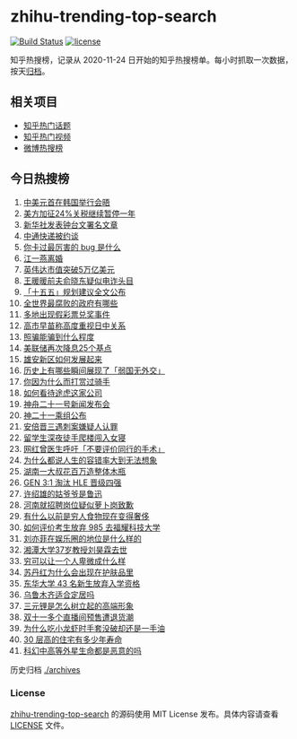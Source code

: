 # zhihu-trending-top-search

[![Build Status](https://github.com/justjavac/zhihu-trending-top-search/workflows/ci/badge.svg?branch=main)](https://github.com/justjavac/zhihu-trending-top-search/actions)
[![license](https://img.shields.io/github/license/justjavac/zhihu-trending-top-search)](https://github.com/justjavac/zhihu-trending-top-search/blob/main/LICENSE)

知乎热搜榜，记录从 2020-11-24 日开始的知乎热搜榜单。每小时抓取一次数据，按天[归档](./archives)。

## 相关项目

- [知乎热门话题](https://github.com/justjavac/zhihu-trending-hot-questions)
- [知乎热门视频](https://github.com/justjavac/zhihu-trending-hot-video)
- [微博热搜榜](https://github.com/justjavac/weibo-trending-hot-search)

## 今日热搜榜

<!-- BEGIN -->
<!-- 最后更新时间 Thu Oct 30 2025 19:18:19 GMT+0800 (China Standard Time) -->

1. [中美元首在韩国举行会晤](https://www.zhihu.com/search?q=%E4%B8%AD%E7%BE%8E%E5%85%83%E9%A6%96%E5%9C%A8%E9%9F%A9%E5%9B%BD%E4%B8%BE%E8%A1%8C%E4%BC%9A%E6%99%A4)
1. [美方加征24%关税继续暂停一年](https://www.zhihu.com/search?q=%E7%BE%8E%E6%96%B9%E5%8A%A0%E5%BE%8124%25%E5%85%B3%E7%A8%8E%E7%BB%A7%E7%BB%AD%E6%9A%82%E5%81%9C%E4%B8%80%E5%B9%B4)
1. [新华社发表钟台文署名文章](https://www.zhihu.com/search?q=%E6%96%B0%E5%8D%8E%E7%A4%BE%E5%8F%91%E8%A1%A8%E9%92%9F%E5%8F%B0%E6%96%87%E7%BD%B2%E5%90%8D%E6%96%87%E7%AB%A0)
1. [中通快递被约谈](https://www.zhihu.com/search?q=%E4%B8%AD%E9%80%9A%E5%BF%AB%E9%80%92%E8%A2%AB%E7%BA%A6%E8%B0%88)
1. [你卡过最厉害的 bug 是什么](https://www.zhihu.com/search?q=%E4%BD%A0%E5%8D%A1%E8%BF%87%E6%9C%80%E5%8E%89%E5%AE%B3%E7%9A%84%20bug%20%E6%98%AF%E4%BB%80%E4%B9%88)
1. [江一燕离婚](https://www.zhihu.com/search?q=%E6%B1%9F%E4%B8%80%E7%87%95%E7%A6%BB%E5%A9%9A)
1. [英伟达市值突破5万亿美元](https://www.zhihu.com/search?q=%E8%8B%B1%E4%BC%9F%E8%BE%BE%E5%B8%82%E5%80%BC%E7%AA%81%E7%A0%B45%E4%B8%87%E4%BA%BF%E7%BE%8E%E5%85%83)
1. [王暖暖前夫俞晓东疑似电诈头目](https://www.zhihu.com/search?q=%E7%8E%8B%E6%9A%96%E6%9A%96%E5%89%8D%E5%A4%AB%E4%BF%9E%E6%99%93%E4%B8%9C%E7%96%91%E4%BC%BC%E7%94%B5%E8%AF%88%E5%A4%B4%E7%9B%AE)
1. [「十五五」规划建议全文公布](https://www.zhihu.com/search?q=%E3%80%8C%E5%8D%81%E4%BA%94%E4%BA%94%E3%80%8D%E8%A7%84%E5%88%92%E5%BB%BA%E8%AE%AE%E5%85%A8%E6%96%87%E5%85%AC%E5%B8%83)
1. [全世界最腐败的政府有哪些](https://www.zhihu.com/search?q=%E5%85%A8%E4%B8%96%E7%95%8C%E6%9C%80%E8%85%90%E8%B4%A5%E7%9A%84%E6%94%BF%E5%BA%9C%E6%9C%89%E5%93%AA%E4%BA%9B)
1. [多地出现假彩票兑奖事件](https://www.zhihu.com/search?q=%E5%A4%9A%E5%9C%B0%E5%87%BA%E7%8E%B0%E5%81%87%E5%BD%A9%E7%A5%A8%E5%85%91%E5%A5%96%E4%BA%8B%E4%BB%B6)
1. [高市早苗称高度重视日中关系](https://www.zhihu.com/search?q=%E9%AB%98%E5%B8%82%E6%97%A9%E8%8B%97%E7%A7%B0%E9%AB%98%E5%BA%A6%E9%87%8D%E8%A7%86%E6%97%A5%E4%B8%AD%E5%85%B3%E7%B3%BB)
1. [照骗能骗到什么程度](https://www.zhihu.com/search?q=%E7%85%A7%E9%AA%97%E8%83%BD%E9%AA%97%E5%88%B0%E4%BB%80%E4%B9%88%E7%A8%8B%E5%BA%A6)
1. [美联储再次降息25个基点](https://www.zhihu.com/search?q=%E7%BE%8E%E8%81%94%E5%82%A8%E5%86%8D%E6%AC%A1%E9%99%8D%E6%81%AF25%E4%B8%AA%E5%9F%BA%E7%82%B9)
1. [雄安新区如何发展起来](https://www.zhihu.com/search?q=%E9%9B%84%E5%AE%89%E6%96%B0%E5%8C%BA%E5%A6%82%E4%BD%95%E5%8F%91%E5%B1%95%E8%B5%B7%E6%9D%A5)
1. [历史上有哪些瞬间展现了「弱国无外交」](https://www.zhihu.com/search?q=%E5%8E%86%E5%8F%B2%E4%B8%8A%E6%9C%89%E5%93%AA%E4%BA%9B%E7%9E%AC%E9%97%B4%E5%B1%95%E7%8E%B0%E4%BA%86%E3%80%8C%E5%BC%B1%E5%9B%BD%E6%97%A0%E5%A4%96%E4%BA%A4%E3%80%8D)
1. [你因为什么而打赏过骑手](https://www.zhihu.com/search?q=%E4%BD%A0%E5%9B%A0%E4%B8%BA%E4%BB%80%E4%B9%88%E8%80%8C%E6%89%93%E8%B5%8F%E8%BF%87%E9%AA%91%E6%89%8B)
1. [如何看待途虎这家公司](https://www.zhihu.com/search?q=%E5%A6%82%E4%BD%95%E7%9C%8B%E5%BE%85%E9%80%94%E8%99%8E%E8%BF%99%E5%AE%B6%E5%85%AC%E5%8F%B8)
1. [神舟二十一号新闻发布会](https://www.zhihu.com/search?q=%E7%A5%9E%E8%88%9F%E4%BA%8C%E5%8D%81%E4%B8%80%E5%8F%B7%E6%96%B0%E9%97%BB%E5%8F%91%E5%B8%83%E4%BC%9A)
1. [神二十一乘组公布](https://www.zhihu.com/search?q=%E7%A5%9E%E4%BA%8C%E5%8D%81%E4%B8%80%E4%B9%98%E7%BB%84%E5%85%AC%E5%B8%83)
1. [安倍晋三遇刺案嫌疑人认罪](https://www.zhihu.com/search?q=%E5%AE%89%E5%80%8D%E6%99%8B%E4%B8%89%E9%81%87%E5%88%BA%E6%A1%88%E5%AB%8C%E7%96%91%E4%BA%BA%E8%AE%A4%E7%BD%AA)
1. [留学生深夜徒手爬楼闯入女寝](https://www.zhihu.com/search?q=%E7%95%99%E5%AD%A6%E7%94%9F%E6%B7%B1%E5%A4%9C%E5%BE%92%E6%89%8B%E7%88%AC%E6%A5%BC%E9%97%AF%E5%85%A5%E5%A5%B3%E5%AF%9D)
1. [网红曾医生呼吁「不要评价同行的手术」](https://www.zhihu.com/search?q=%E7%BD%91%E7%BA%A2%E6%9B%BE%E5%8C%BB%E7%94%9F%E5%91%BC%E5%90%81%E3%80%8C%E4%B8%8D%E8%A6%81%E8%AF%84%E4%BB%B7%E5%90%8C%E8%A1%8C%E7%9A%84%E6%89%8B%E6%9C%AF%E3%80%8D)
1. [为什么都说人生的容错率大到无法想象](https://www.zhihu.com/search?q=%E4%B8%BA%E4%BB%80%E4%B9%88%E9%83%BD%E8%AF%B4%E4%BA%BA%E7%94%9F%E7%9A%84%E5%AE%B9%E9%94%99%E7%8E%87%E5%A4%A7%E5%88%B0%E6%97%A0%E6%B3%95%E6%83%B3%E8%B1%A1)
1. [湖南一大叔花百万造整体木瓶](https://www.zhihu.com/search?q=%E6%B9%96%E5%8D%97%E4%B8%80%E5%A4%A7%E5%8F%94%E8%8A%B1%E7%99%BE%E4%B8%87%E9%80%A0%E6%95%B4%E4%BD%93%E6%9C%A8%E7%93%B6)
1. [GEN 3:1 淘汰 HLE 晋级四强](https://www.zhihu.com/search?q=GEN%203%3A1%20%E6%B7%98%E6%B1%B0%20HLE%20%E6%99%8B%E7%BA%A7%E5%9B%9B%E5%BC%BA)
1. [许绍雄的姑爷爷是鲁迅](https://www.zhihu.com/search?q=%E8%AE%B8%E7%BB%8D%E9%9B%84%E7%9A%84%E5%A7%91%E7%88%B7%E7%88%B7%E6%98%AF%E9%B2%81%E8%BF%85)
1. [河南就招聘岗位疑似萝卜岗致歉](https://www.zhihu.com/search?q=%E6%B2%B3%E5%8D%97%E5%B0%B1%E6%8B%9B%E8%81%98%E5%B2%97%E4%BD%8D%E7%96%91%E4%BC%BC%E8%90%9D%E5%8D%9C%E5%B2%97%E8%87%B4%E6%AD%89)
1. [有什么以前是穷人食物现在变得奢侈](https://www.zhihu.com/search?q=%E6%9C%89%E4%BB%80%E4%B9%88%E4%BB%A5%E5%89%8D%E6%98%AF%E7%A9%B7%E4%BA%BA%E9%A3%9F%E7%89%A9%E7%8E%B0%E5%9C%A8%E5%8F%98%E5%BE%97%E5%A5%A2%E4%BE%88)
1. [如何评价考生放弃 985 去福耀科技大学](https://www.zhihu.com/search?q=%E5%A6%82%E4%BD%95%E8%AF%84%E4%BB%B7%E8%80%83%E7%94%9F%E6%94%BE%E5%BC%83%20985%20%E5%8E%BB%E7%A6%8F%E8%80%80%E7%A7%91%E6%8A%80%E5%A4%A7%E5%AD%A6)
1. [刘亦菲在娱乐圈的地位是什么样的](https://www.zhihu.com/search?q=%E5%88%98%E4%BA%A6%E8%8F%B2%E5%9C%A8%E5%A8%B1%E4%B9%90%E5%9C%88%E7%9A%84%E5%9C%B0%E4%BD%8D%E6%98%AF%E4%BB%80%E4%B9%88%E6%A0%B7%E7%9A%84)
1. [湘潭大学37岁教授刘昊霖去世](https://www.zhihu.com/search?q=%E6%B9%98%E6%BD%AD%E5%A4%A7%E5%AD%A637%E5%B2%81%E6%95%99%E6%8E%88%E5%88%98%E6%98%8A%E9%9C%96%E5%8E%BB%E4%B8%96)
1. [穷可以让一个人卑微成什么样](https://www.zhihu.com/search?q=%E7%A9%B7%E5%8F%AF%E4%BB%A5%E8%AE%A9%E4%B8%80%E4%B8%AA%E4%BA%BA%E5%8D%91%E5%BE%AE%E6%88%90%E4%BB%80%E4%B9%88%E6%A0%B7)
1. [苏丹红为什么会出现在护肤品里](https://www.zhihu.com/search?q=%E8%8B%8F%E4%B8%B9%E7%BA%A2%E4%B8%BA%E4%BB%80%E4%B9%88%E4%BC%9A%E5%87%BA%E7%8E%B0%E5%9C%A8%E6%8A%A4%E8%82%A4%E5%93%81%E9%87%8C)
1. [东华大学 43 名新生放弃入学资格](https://www.zhihu.com/search?q=%E4%B8%9C%E5%8D%8E%E5%A4%A7%E5%AD%A6%2043%20%E5%90%8D%E6%96%B0%E7%94%9F%E6%94%BE%E5%BC%83%E5%85%A5%E5%AD%A6%E8%B5%84%E6%A0%BC)
1. [乌鲁木齐适合定居吗](https://www.zhihu.com/search?q=%E4%B9%8C%E9%B2%81%E6%9C%A8%E9%BD%90%E9%80%82%E5%90%88%E5%AE%9A%E5%B1%85%E5%90%97)
1. [三元锂是怎么树立起的高端形象](https://www.zhihu.com/search?q=%E4%B8%89%E5%85%83%E9%94%82%E6%98%AF%E6%80%8E%E4%B9%88%E6%A0%91%E7%AB%8B%E8%B5%B7%E7%9A%84%E9%AB%98%E7%AB%AF%E5%BD%A2%E8%B1%A1)
1. [双十一多个直播间预售遭退货潮](https://www.zhihu.com/search?q=%E5%8F%8C%E5%8D%81%E4%B8%80%E5%A4%9A%E4%B8%AA%E7%9B%B4%E6%92%AD%E9%97%B4%E9%A2%84%E5%94%AE%E9%81%AD%E9%80%80%E8%B4%A7%E6%BD%AE)
1. [为什么吃小龙虾时手套没破却还是一手油](https://www.zhihu.com/search?q=%E4%B8%BA%E4%BB%80%E4%B9%88%E5%90%83%E5%B0%8F%E9%BE%99%E8%99%BE%E6%97%B6%E6%89%8B%E5%A5%97%E6%B2%A1%E7%A0%B4%E5%8D%B4%E8%BF%98%E6%98%AF%E4%B8%80%E6%89%8B%E6%B2%B9)
1. [30 层高的住宅有多少年寿命](https://www.zhihu.com/search?q=30%20%E5%B1%82%E9%AB%98%E7%9A%84%E4%BD%8F%E5%AE%85%E6%9C%89%E5%A4%9A%E5%B0%91%E5%B9%B4%E5%AF%BF%E5%91%BD)
1. [科幻中高等外星生命都是恶意的吗](https://www.zhihu.com/search?q=%E7%A7%91%E5%B9%BB%E4%B8%AD%E9%AB%98%E7%AD%89%E5%A4%96%E6%98%9F%E7%94%9F%E5%91%BD%E9%83%BD%E6%98%AF%E6%81%B6%E6%84%8F%E7%9A%84%E5%90%97)

<!-- END -->

历史归档 [./archives](./archives)

### License

[zhihu-trending-top-search](https://github.com/justjavac/zhihu-trending-top-search) 的源码使用 MIT License
发布。具体内容请查看 [LICENSE](./LICENSE) 文件。
